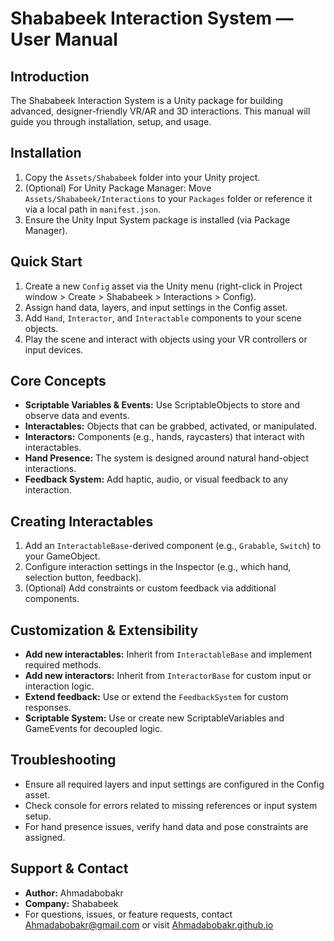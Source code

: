 # Shababeek Interaction System — User Manual

## Introduction
The Shababeek Interaction System is a Unity package for building advanced, designer-friendly VR/AR and 3D interactions. This manual will guide you through installation, setup, and usage.

## Installation
1. Copy the `Assets/Shababeek` folder into your Unity project.
2. (Optional) For Unity Package Manager: Move `Assets/Shababeek/Interactions` to your `Packages` folder or reference it via a local path in `manifest.json`.
3. Ensure the Unity Input System package is installed (via Package Manager).

## Quick Start
1. Create a new `Config` asset via the Unity menu (right-click in Project window > Create > Shababeek > Interactions > Config).
2. Assign hand data, layers, and input settings in the Config asset.
3. Add `Hand`, `Interactor`, and `Interactable` components to your scene objects.
4. Play the scene and interact with objects using your VR controllers or input devices.

## Core Concepts
- **Scriptable Variables & Events:** Use ScriptableObjects to store and observe data and events.
- **Interactables:** Objects that can be grabbed, activated, or manipulated.
- **Interactors:** Components (e.g., hands, raycasters) that interact with interactables.
- **Hand Presence:** The system is designed around natural hand-object interactions.
- **Feedback System:** Add haptic, audio, or visual feedback to any interaction.

## Creating Interactables
1. Add an `InteractableBase`-derived component (e.g., `Grabable`, `Switch`) to your GameObject.
2. Configure interaction settings in the Inspector (e.g., which hand, selection button, feedback).
3. (Optional) Add constraints or custom feedback via additional components.

## Customization & Extensibility
- **Add new interactables:** Inherit from `InteractableBase` and implement required methods.
- **Add new interactors:** Inherit from `InteractorBase` for custom input or interaction logic.
- **Extend feedback:** Use or extend the `FeedbackSystem` for custom responses.
- **Scriptable System:** Use or create new ScriptableVariables and GameEvents for decoupled logic.

## Troubleshooting
- Ensure all required layers and input settings are configured in the Config asset.
- Check console for errors related to missing references or input system setup.
- For hand presence issues, verify hand data and pose constraints are assigned.

## Support & Contact
- **Author:** Ahmadabobakr
- **Company:** Shababeek
- For questions, issues, or feature requests, contact Ahmadabobakr@gmail.com or visit [Ahmadabobakr.github.io](https://Ahmadabobakr.github.io) 
